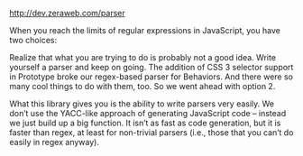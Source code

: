 http://dev.zeraweb.com/parser

When you reach the limits of regular expressions in JavaScript, you have two choices:

Realize that what you are trying to do is probably not a good idea.
Write yourself a parser and keep on going.
The addition of CSS 3 selector support in Prototype broke our regex-based parser for Behaviors. And there were so many cool things to do with them, too. So we went ahead with option 2.

What this library gives you is the ability to write parsers very easily. We don’t use the YACC-like approach of generating JavaScript code – instead we just build up a big function. It isn’t as fast as code generation, but it is faster than regex, at least for non-trivial parsers (i.e., those that you can’t do easily in regex anyway).
